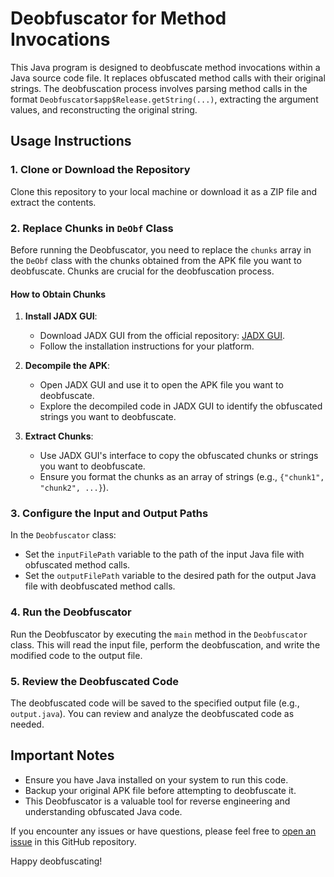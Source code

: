 # Deobfuscator for Method Invocations

This Java program is designed to deobfuscate method invocations within a Java source code file. It replaces obfuscated method calls with their original strings. The deobfuscation process involves parsing method calls in the format `Deobfuscator$app$Release.getString(...)`, extracting the argument values, and reconstructing the original string.

## Usage Instructions

### 1. Clone or Download the Repository

Clone this repository to your local machine or download it as a ZIP file and extract the contents.

### 2. Replace Chunks in `DeObf` Class

Before running the Deobfuscator, you need to replace the `chunks` array in the `DeObf` class with the chunks obtained from the APK file you want to deobfuscate. Chunks are crucial for the deobfuscation process.

#### How to Obtain Chunks

1. **Install JADX GUI**:
   - Download JADX GUI from the official repository: [JADX GUI](https://github.com/skylot/jadx).
   - Follow the installation instructions for your platform.

2. **Decompile the APK**:
   - Open JADX GUI and use it to open the APK file you want to deobfuscate.
   - Explore the decompiled code in JADX GUI to identify the obfuscated strings you want to deobfuscate.

3. **Extract Chunks**:
   - Use JADX GUI's interface to copy the obfuscated chunks or strings you want to deobfuscate.
   - Ensure you format the chunks as an array of strings (e.g., `{"chunk1", "chunk2", ...}`).

### 3. Configure the Input and Output Paths

In the `Deobfuscator` class:
- Set the `inputFilePath` variable to the path of the input Java file with obfuscated method calls.
- Set the `outputFilePath` variable to the desired path for the output Java file with deobfuscated method calls.

### 4. Run the Deobfuscator

Run the Deobfuscator by executing the `main` method in the `Deobfuscator` class. This will read the input file, perform the deobfuscation, and write the modified code to the output file.

### 5. Review the Deobfuscated Code

The deobfuscated code will be saved to the specified output file (e.g., `output.java`). You can review and analyze the deobfuscated code as needed.

## Important Notes

- Ensure you have Java installed on your system to run this code.
- Backup your original APK file before attempting to deobfuscate it.
- This Deobfuscator is a valuable tool for reverse engineering and understanding obfuscated Java code.

If you encounter any issues or have questions, please feel free to [open an issue](https://github.com/KMKINGMAN/paranoid-deobfuscator-selfScript/issues) in this GitHub repository.

Happy deobfuscating!
